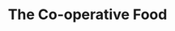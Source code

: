 ---
title: "The Co-operative Food"
url: /basingstoke/the-co-operative-food-limes-park/
shop: convenience
---